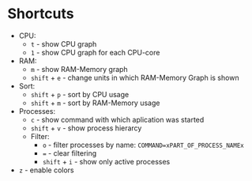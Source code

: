 #                  Shortcuts

* CPU:
    * `t` - show CPU graph
    * `1` - show CPU graph for each CPU-core
* RAM:
    * `m` - show RAM-Memory graph
    * `shift` + `e` - change units in which RAM-Memory Graph is shown
* Sort:
    * `shift` + `p` - sort by CPU usage
    * `shift` + `m` - sort by RAM-Memory usage
* Processes:
    * `c` - show command with which aplication was started
    * `shift` + `v` - show process hierarcy
    * Filter:
        * `o` - filter processes by name: `COMMAND=xPART_OF_PROCESS_NAMEx`
        * `=` - clear filtering
        * `shift` + `i` - show only active processes
* `z` - enable colors